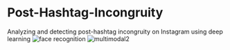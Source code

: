 # Post-Hashtag-Incongruity
Analyzing and detecting post-hashtag incongruity on Instagram using deep learning
![face recognition](https://user-images.githubusercontent.com/47991444/196918528-2b6bc440-53e4-4972-95d6-8684ad54b2b4.png)
![multimodal2](https://user-images.githubusercontent.com/47991444/196919237-e03ffc1e-13de-4e99-94d5-243085a09b9e.png)
